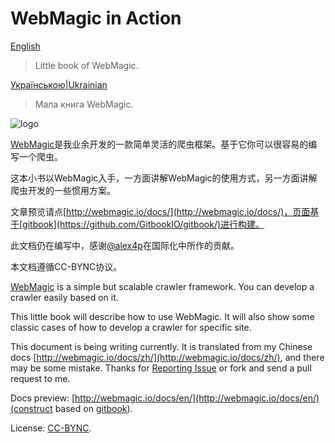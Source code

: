 WebMagic in Action
==================

[English](en/)

>Little book of WebMagic.

[Українською|Ukrainian](ua/)

>Мала книга WebMagic.

![logo](hhttp://webmagic.io/images/logo.jpeg)

[WebMagic](https://github.com/code4craft/webmagic)是我业余开发的一款简单灵活的爬虫框架。基于它你可以很容易的编写一个爬虫。

这本小书以WebMagic入手，一方面讲解WebMagic的使用方式，另一方面讲解爬虫开发的一些惯用方案。

文章预览请点[http://webmagic.io/docs/](http://webmagic.io/docs/)，页面基于[gitbook](https://github.com/GitbookIO/gitbook/)进行构建。

此文档仍在编写中，感谢[@alex4p](https://github.com/alex4ip)在国际化中所作的贡献。

本文档遵循CC-BYNC协议。


[WebMagic](https://github.com/code4craft/webmagic) is a simple but scalable crawler framework. You can develop a crawler easily based on it.

This little book will describe how to use WebMagic. It will also show some classic cases of how to develop a crawler for specific site.

This document is being writing currently. It is translated from my Chinese docs [http://webmagic.io/docs/zh/](http://webmagic.io/docs/zh/), and there may be some mistake. Thanks for [Reporting Issue](https://github.com/webmagic-io/docs/issues) or fork and send a pull request to me.

Docs preview: [http://webmagic.io/docs/en/](http://webmagic.io/docs/en/)(construct based on [gitbook](https://github.com/GitbookIO/gitbook/)).

License: [CC-BYNC](http://creativecommons.org/licenses/by-nc/2.0/).
